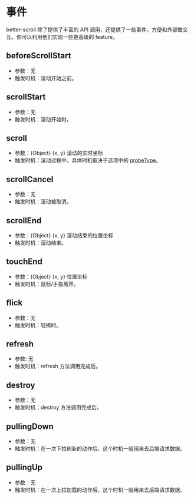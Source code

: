 # 事件

better-scroll 除了提供了丰富的 API 调用，还提供了一些事件，方便和外部做交互。你可以利用他们实现一些更高级的 feature。

## beforeScrollStart
   - 参数：无
   - 触发时机：滚动开始之前。
   
## scrollStart
   - 参数：无
   - 触发时机：滚动开始时。
  
## scroll
   - 参数：{Object} {x, y} 滚动的实时坐标
   - 触发时机：滚动过程中，具体时机取决于选项中的 [probeType](/options.html#probetype)。
   
## scrollCancel
   - 参数：无
   - 触发时机：滚动被取消。
   
## scrollEnd
   - 参数：{Object} {x, y} 滚动结束的位置坐标
   - 触发时机：滚动结束。
   
## touchEnd
   - 参数：{Object} {x, y} 位置坐标
   - 触发时机：鼠标/手指离开。
   
## flick
   - 参数：无
   - 触发时机：轻拂时。
   
## refresh
   - 参数: 无
   - 触发时机：refresh 方法调用完成后。
   
## destroy
   - 参数：无
   - 触发时机：destroy 方法调用完成后。
   
## pullingDown
   - 参数：无
   - 触发时机：在一次下拉刷新的动作后，这个时机一般用来去后端请求数据。
   
## pullingUp
   - 参数：无
   - 触发时机：在一次上拉加载的动作后，这个时机一般用来去后端请求数据。
      
   
 
   
   
   